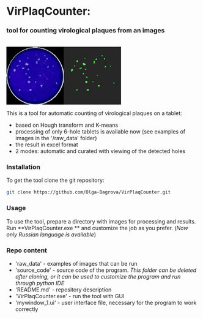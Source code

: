 # VirPlaqCounter: <h3> tool for counting virological plaques from an images </h3> <br><a href=""><img src="pics/intro_img.png" align="center" width="300" ></a>


This is a tool for automatic counting of virological plaques on a tablet:

* based on Hough transform and K-means
* processing of only 6-hole tablets is available now (see examples of images in the '/raw_data' folder)
* the result in excel format
* 2 modes: automatic and curated with viewing of the detected holes


### Installation

To get the tool clone the git repository:

```bash
git clone https://github.com/Olga-Bagrova/VirPlaqCounter.git
```


### Usage

To use the tool, prepare a directory with images for processing and results. Run **VirPlaqCounter.exe ** and customize the job as you prefer. (*Now only Russian language is available*)


### Repo content

* 'raw_data' - examples of images that can be run 
* 'source_code' - source code of the program. *This folder can be deleted after cloning, or it can be used to customize the program and run through python IDE*
* 'README.md' - repository description
* 'VirPlaqCounter.exe' - run the tool with GUI
* 'mywindow_1.ui' - user interface file, necessary for the program to work correctly
